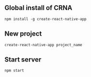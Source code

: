 ## Global install of CRNA
```npm install -g create-react-native-app```

## New project
```create-react-native-app project_name```

## Start server
```npm start```
